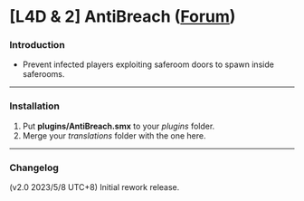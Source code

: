 # [L4D & 2] AntiBreach ([Forum](https://forums.alliedmods.net/showthread.php?p=2520740))

### Introduction
- Prevent infected players exploiting saferoom doors to spawn inside saferooms.

<hr>

### Installation
1. Put **plugins/AntiBreach.smx** to your _plugins_ folder.
2. Merge your _translations_ folder with the one here.

<hr>

### Changelog
(v2.0 2023/5/8 UTC+8) Initial rework release.
